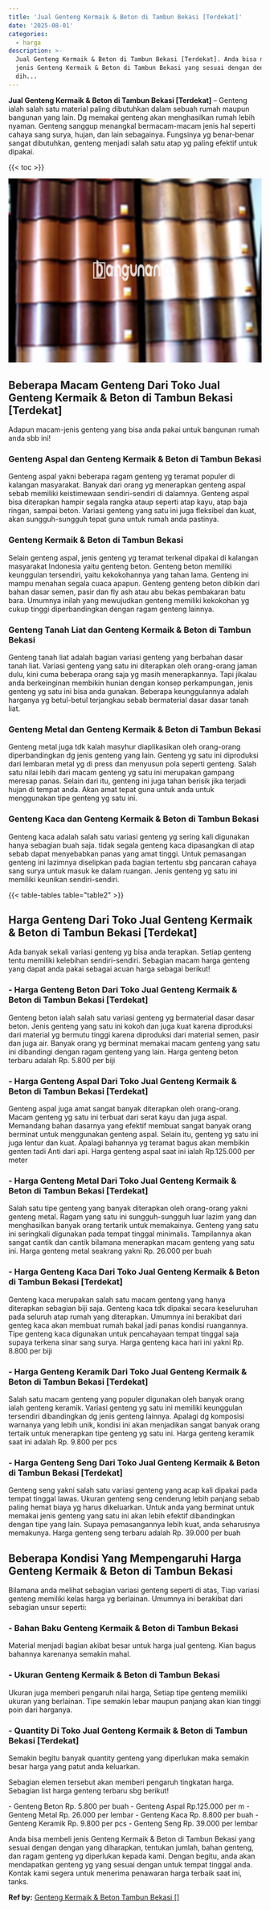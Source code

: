 ```yaml
---
title: 'Jual Genteng Kermaik & Beton di Tambun Bekasi [Terdekat]'
date: '2025-08-01'
categories:
  - harga
description: >-
  Jual Genteng Kermaik & Beton di Tambun Bekasi [Terdekat]. Anda bisa membeli
  jenis Genteng Kermaik & Beton di Tambun Bekasi yang sesuai dengan dengan yang
  dih...
---
```


**Jual Genteng Kermaik & Beton di Tambun Bekasi \[Terdekat\]** – Genteng ialah salah satu material paling dibutuhkan dalam sebuah rumah maupun bangunan yang lain. Dg memakai genteng akan menghasilkan rumah lebih nyaman. Genteng sanggup menangkal bermacam-macam jenis hal seperti cahaya sang surya, hujan, dan lain sebagainya. Fungsinya yg benar-benar sangat dibutuhkan, genteng menjadi salah satu atap yg paling efektif untuk dipakai.

{{< toc >}}

![Jual Genteng Kermaik & Beton di Tambun Bekasi [Terdekat]](/images/genteng-minimalis-murah13.png)

## Beberapa Macam Genteng Dari Toko Jual Genteng Kermaik & Beton di Tambun Bekasi \[Terdekat\]

Adapun macam-jenis genteng yang bisa anda pakai untuk bangunan rumah anda sbb ini!

### Genteng Aspal dan Genteng Kermaik & Beton di Tambun Bekasi

Genteng aspal yakni beberapa ragam genteng yg teramat populer di kalangan masyarakat. Banyak dari orang yg menerapkan genteng aspal sebab memiliki keistimewaan sendiri-sendiri di dalamnya. Genteng aspal bisa diterapkan hampir segala rangka ataup seperti atap kayu, atap baja ringan, sampai beton. Variasi genteng yang satu ini juga fleksibel dan kuat, akan sungguh-sungguh tepat guna untuk rumah anda pastinya.

### Genteng Kermaik & Beton di Tambun Bekasi

Selain genteng aspal, jenis genteng yg teramat terkenal dipakai di kalangan masyarakat Indonesia yaitu genteng beton. Genteng beton memiliki keunggulan tersendiri, yaitu kekokohannya yang tahan lama. Genteng ini mampu menahan segala cuaca apapun. Genteng genteng beton dibikin dari bahan dasar semen, pasir dan fly ash atau abu bekas pembakaran batu bara. Umumnya inilah yang mewujudkan genteng memiliki kekokohan yg cukup tinggi diperbandingkan dengan ragam genteng lainnya.

### Genteng Tanah Liat dan Genteng Kermaik & Beton di Tambun Bekasi

Genteng tanah liat adalah bagian variasi genteng yang berbahan dasar tanah liat. Variasi genteng yang satu ini diterapkan oleh orang-orang jaman dulu, kini cuma beberapa orang saja yg masih menerapkannya. Tapi jikalau anda berkeinginan membikin hunian dengan konsep perkampungan, jenis genteng yg satu ini bisa anda gunakan. Beberapa keunggulannya adalah harganya yg betul-betul terjangkau sebab bermaterial dasar dasar tanah liat.

### Genteng Metal dan Genteng Kermaik & Beton di Tambun Bekasi

Genteng metal juga tdk kalah masyhur diaplikasikan oleh orang-orang diperbandingkan dg jenis genteng yang lain. Genteng yg satu ini diproduksi dari lembaran metal yg di press dan menyusun pola seperti genteng. Salah satu nilai lebih dari macam genteng yg satu ini merupakan gampang meresap panas. Selain dari itu, genteng ini juga tahan berisik jika terjadi hujan di tempat anda. Akan amat tepat guna untuk anda untuk menggunakan tipe genteng yg satu ini.

### Genteng Kaca dan Genteng Kermaik & Beton di Tambun Bekasi

Genteng kaca adalah salah satu variasi genteng yg sering kali digunakan hanya sebagian buah saja. tidak segala genteng kaca dipasangkan di atap sebab dapat menyebabkan panas yang amat tinggi. Untuk pemasangan genteng ini lazimnya diselipkan pada bagian tertentu sbg pancaran cahaya sang surya untuk masuk ke dalam ruangan. Jenis genteng yg satu ini memiliki keunikan sendiri-sendiri.

{{< table-tables table="table2" >}}

## Harga Genteng Dari Toko Jual Genteng Kermaik & Beton di Tambun Bekasi \[Terdekat\]

Ada banyak sekali variasi genteng yg bisa anda terapkan. Setiap genteng tentu memiliki kelebihan sendiri-sendiri. Sebagian macam harga genteng yang dapat anda pakai sebagai acuan harga sebagai berikut!

### \- Harga Genteng Beton Dari Toko Jual Genteng Kermaik & Beton di Tambun Bekasi \[Terdekat\]

Genteng beton ialah salah satu variasi genteng yg bermaterial dasar dasar beton. Jenis genteng yang satu ini kokoh dan juga kuat karena diproduksi dari material yg bermutu tinggi karena diproduksi dari material semen, pasir dan juga air. Banyak orang yg berminat memakai macam genteng yang satu ini dibandingi dengan ragam genteng yang lain. Harga genteng beton terbaru adalah Rp. 5.800 per biji

### \- Harga Genteng Aspal Dari Toko Jual Genteng Kermaik & Beton di Tambun Bekasi \[Terdekat\]

Genteng aspal juga amat sangat banyak diterapkan oleh orang-orang. Macam genteng yg satu ini terbuat dari serat kayu dan juga aspal. Memandang bahan dasarnya yang efektif membuat sangat banyak orang berminat untuk menggunakan genteng aspal. Selain itu, genteng yg satu ini juga lentur dan kuat. Apalagi bahannya yg teramat bagus akan membikin genten tadi Anti dari api. Harga genteng aspal saat ini ialah Rp.125.000 per meter

### \- Harga Genteng Metal Dari Toko Jual Genteng Kermaik & Beton di Tambun Bekasi \[Terdekat\]

Salah satu tipe genteng yang banyak diterapkan oleh orang-orang yakni genteng metal. Ragam yang satu ini sungguh-sungguh luar lazim yang dan menghasilkan banyak orang tertarik untuk memakainya. Genteng yang satu ini seringkali digunakan pada tempat tinggal minimalis. Tampilannya akan sangat cantik dan cantik bilamana menerapkan macam genteng yang satu ini. Harga genteng metal seakrang yakni Rp. 26.000 per buah

### \- Harga Genteng Kaca Dari Toko Jual Genteng Kermaik & Beton di Tambun Bekasi \[Terdekat\]

Genteng kaca merupakan salah satu macam genteng yang hanya diterapkan sebagian biji saja. Genteng kaca tdk dipakai secara keseluruhan pada seluruh atap rumah yang diterapkan. Umumnya ini berakibat dari genteg kaca akan membuat rumah bakal jadi panas kondisi ruangannya. Tipe genteng kaca digunakan untuk pencahayaan tempat tinggal saja supaya terkena sinar sang surya. Harga genteng kaca hari ini yakni Rp. 8.800 per biji

### \- Harga Genteng Keramik Dari Toko Jual Genteng Kermaik & Beton di Tambun Bekasi \[Terdekat\]

Salah satu macam genteng yang populer digunakan oleh banyak orang ialah genteng keramik. Variasi genteng yg satu ini memiliki keunggulan tersendiri dibandingkan dg jenis genteng lainnya. Apalagi dg komposisi warnanya yang lebih unik, kondisi ini akan menjadikan sangat banyak orang tertaik untuk menerapkan tipe genteng yg satu ini. Harga genteng keramik saat ini adalah Rp. 9.800 per pcs

### \- Harga Genteng Seng Dari Toko Jual Genteng Kermaik & Beton di Tambun Bekasi \[Terdekat\]

Genteng seng yakni salah satu variasi genteng yang acap kali dipakai pada tempat tinggal lawas. Ukuran genteng seng cenderung lebih panjang sebab paling hemat biaya yg harus dikeluarkan. Untuk anda yang berminat untuk memakai jenis genteng yang satu ini akan lebih efektif dibandingkan dengan tipe yang lain. Supaya pemasangannya lebih kuat, anda seharusnya memakunya. Harga genteng seng terbaru adalah Rp. 39.000 per buah

## Beberapa Kondisi Yang Mempengaruhi Harga Genteng Kermaik & Beton di Tambun Bekasi

Bilamana anda melihat sebagian variasi genteng seperti di atas, Tiap variasi genteng memiliki kelas harga yg berlainan. Umumnya ini berakibat dari sebagian unsur seperti:

### \- Bahan Baku Genteng Kermaik & Beton di Tambun Bekasi

Material menjadi bagian akibat besar untuk harga jual genteng. Kian bagus bahannya karenanya semakin mahal.

### \- Ukuran Genteng Kermaik & Beton di Tambun Bekasi

Ukuran juga memberi pengaruh nilai harga, Setiap tipe genteng memiliki ukuran yang berlainan. Tipe semakin lebar maupun panjang akan kian tinggi poin dari harganya.

### \- Quantity Di Toko Jual Genteng Kermaik & Beton di Tambun Bekasi \[Terdekat\]

Semakin begitu banyak quantity genteng yang diperlukan maka semakin besar harga yang patut anda keluarkan.

Sebagian elemen tersebut akan memberi pengaruh tingkatan harga. Sebagian list harga genteng terbaru sbg berikut!

\- Genteng Beton Rp. 5.800 per buah - Genteng Aspal Rp.125.000 per m - Genteng Metal Rp. 26.000 per lembar - Genteng Kaca Rp. 8.800 per buah - Genteng Keramik Rp. 9.800 per pcs - Genteng Seng Rp. 39.000 per lembar

Anda bisa membeli jenis Genteng Kermaik & Beton di Tambun Bekasi yang sesuai dengan dengan yang diharapkan, tentukan jumlah, bahan genteng, dan ragam genteng yg diperlukan kepada kami. Dengan begitu, anda akan mendapatkan genteng yg yang sesuai dengan untuk tempat tinggal anda. Kontak kami segera untuk menerima penawaran harga terbaik saat ini, tanks.

**Ref by:**  [Genteng Kermaik & Beton  Tambun Bekasi []](https://id.wikipedia.org/wiki/Genteng)
